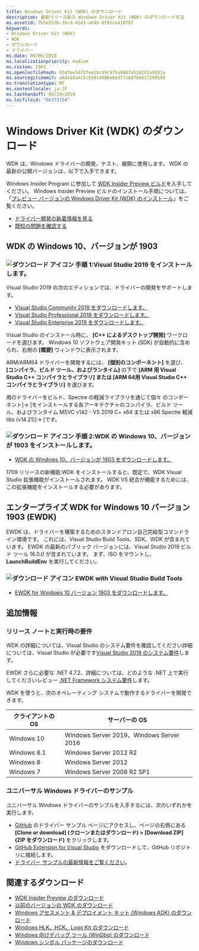 ```yaml
---
title: Windows Driver Kit (WDK) のダウンロード
description: 最新リリース版の Windows Driver Kit (WDK) のダウンロード方法
ms.assetid: 7b5e253b-3bcd-41e3-a646-0f95ce416f87
keywords:
- Windows Driver Kit (WDK)
- WDK
- ダウンロード
- ドライバー
ms.date: 08/06/2018
ms.localizationpriority: medium
ms.custom: 19H1
ms.openlocfilehash: 92dfee5d72fee1bc49c97ba99b7a5182d1a9201a
ms.sourcegitcommit: a0da18a4c5c636c4980e8ed77c6879e617299580
ms.translationtype: MT
ms.contentlocale: ja-JP
ms.lasthandoff: 05/29/2019
ms.locfileid: "66373154"
---
```

# <a name="download-the-windows-driver-kit-wdk"></a>Windows Driver Kit (WDK) のダウンロード

WDK は、Windows ドライバーの開発、テスト、展開に使用します。 WDK の最新の公開バージョンは、以下で入手できます。

Windows Insider Program に参加して [WDK Insider Preview ビルド](https://www.microsoft.com/software-download/windowsinsiderpreviewWDK)を入手してください。 Windows Insider Preview ビルドのインストール手順については、「[プレビュー バージョンの Windows Driver Kit (WDK) のインストール](installing-preview-versions-wdk.md)」をご覧ください。

* [ドライバー開発の新着情報を見る](what-s-new-in-driver-development.md)
* [既知の問題を確認する](https://go.microsoft.com/fwlink/?linkid=872986)

## <a name="wdk-for-windows-10-version-1903"></a>WDK の Windows 10、バージョンが 1903

### <a name="download-iconimagesdownload-installpng-step-1-install-visual-studio-2019"></a>![ダウンロード アイコン](images/download-install.png) 手順 1:Visual Studio 2019 をインストールします。

Visual Studio 2019 の次のエディションでは、ドライバーの開発をサポートします。

* [Visual Studio Community 2019 をダウンロードします。](https://visualstudio.microsoft.com/thank-you-downloading-visual-studio/?sku=Community&rel=16)
* [Visual Studio Professional 2019 をダウンロードします。](https://visualstudio.microsoft.com/thank-you-downloading-visual-studio/?sku=Professional&rel=16)
* [Visual Studio Enterprise 2019 をダウンロードします。](https://visualstudio.microsoft.com/thank-you-downloading-visual-studio/?sku=Enterprise&rel=16)

Visual Studio のインストール時に、 **[C++ によるデスクトップ開発]** ワークロードを選びます。 Windows 10 ソフトウェア開発キット (SDK) が自動的に含められ、右側の **[概要]** ウィンドウに表示されます。

ARM/ARM64 ドライバーを開発するには、 **[個別のコンポーネント]** を選び、 **[コンパイラ、ビルド ツール、およびランタイム]** の下で **[ARM 用 Visual Studio C++ コンパイラとライブラリ] または [ARM 64用 Visual Studio C++ コンパイラとライブラリ]** を選びます。

用のドライバーをビルド、Spectre の軽減ライブラリを通じて個々 のコンポーネント]-> [をインストールする各アーキテクチャのコンパイラ、ビルド ツール、およびランタイム MSVC v142 - VS 2019 C+ x64 または x86 Spectre 軽減 libs (v14.21)]-> [です。 

### <a name="download-iconimagesdownload-installpng-step-2-install-wdk-for-windows-10-version-1903"></a>![ダウンロード アイコン](images/download-install.png) 手順 2:WDK の Windows 10、バージョンが 1903 をインストールします。

* [WDK の Windows 10、バージョンが 1903 をダウンロードします。](https://go.microsoft.com/fwlink/?linkid=2085767)

1709 リリースの新機能:WDK をインストールすると、既定で、WDK Visual Studio 拡張機能がインストールされます。 WDK VS 統合が機能するためには、この拡張機能をインストールする必要があります。

## <a name="enterprise-wdk-for-windows-10-version-1903-ewdk"></a>エンタープライズ WDK for Windows 10 バージョン 1903 (EWDK)

EWDK は、ドライバーを構築するためのスタンドアロン自己完結型コマンドライン環境です。 これには、Visual Studio Build Tools、SDK、WDK が含まれています。  EWDK の最新のパブリック バージョンには、Visual Studio 2019 ビルド ツール 16.0.0 が含まれています。  まず、ISO をマウントし、**LaunchBuildEnv** を実行してください。

### <a name="download-iconimagesdownload-installpng-ewdk-with-visual-studio-build-tools"></a>![ダウンロード アイコン](images/download-install.png) EWDK with Visual Studio Build Tools

* [EWDK for Windows 10 バージョン 1903 をダウンロードします。](https://developer.microsoft.com/windows/hardware/license-terms-EWDK-2)

## <a name="additional-information"></a>追加情報

### <a name="release-notes-and-run-time-requirements"></a>リリース ノートと実行時の要件

WDK の詳細については、Visual Studio のシステム要件を確認してください詳細については、Visual Studio が必要です[Visual Studio 2019 のシステム要件](https://docs.microsoft.com/visualstudio/releases/2019/system-requirements)します。

EWDK さらに必要な .NET 4.7.2、詳細については、どのような .NET 上で実行してくださいレビュー [.NET Framework システム要件](https://docs.microsoft.com/dotnet/framework/get-started/system-requirements)します。

WDK を使うと、次のオペレーティング システムで動作するドライバーを開発できます。

|クライアントの OS|サーバーの OS|
|-|-|
|Windows 10|Windows Server 2019、Windows Server 2016|
|Windows 8.1|Windows Server 2012 R2|
Windows 8|Windows Server 2012|
Windows 7|Windows Server 2008 R2 SP1|

### <a name="universal-windows-driver-samples"></a>ユニバーサル Windows ドライバーのサンプル

ユニバーサル Windows ドライバーのサンプルを入手するには、次のいずれかを実行します。

* [GitHub](https://github.com/Microsoft/Windows-driver-samples) のドライバー サンプル ページにアクセスし、ページの右側にある **[Clone or download] (クローンまたはダウンロード) > [Download ZIP] (ZIP をダウンロード)** をクリックします。
* [GitHub Extension for Visual Studio](https://visualstudio.github.com/) をダウンロードして、GitHub リポジトリに接続します。
* [ドライバー サンプルの最新情報をご覧ください](https://developer.microsoft.com/windows/hardware/drivers-code-samples)。

## <a name="related-downloads"></a>関連するダウンロード

* [WDK Insider Preview のダウンロード](https://www.microsoft.com/software-download/windowsinsiderpreviewWDK)
* [以前のバージョンの WDK のダウンロード](other-wdk-downloads.md)
* [Windows アセスメント & デプロイメント キット (Windows ADK) のダウンロード](https://developer.microsoft.com/windows/hardware/windows-assessment-deployment-kit)
* [Windows HLK、HCK、Logo Kit のダウンロード](https://developer.microsoft.com/windows/hardware/windows-hardware-lab-kit)
* [Windows 向けデバッグ ツール (WinDbg) のダウンロード](https://developer.microsoft.com/windows/hardware/download-windbg)
* [Windows シンボル パッケージのダウンロード](https://developer.microsoft.com/windows/hardware/download-symbols)
